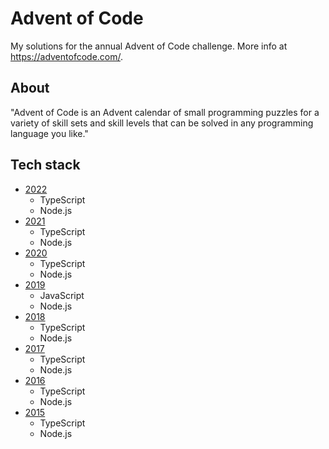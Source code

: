 # Advent of Code

My solutions for the annual Advent of Code challenge. More info at https://adventofcode.com/.

## About

"Advent of Code is an Advent calendar of small programming puzzles for a variety of skill sets and skill levels that can be solved in any programming language you like."

## Tech stack
* [2022](2022)
  * TypeScript
  * Node.js
* [2021](2021)
  * TypeScript
  * Node.js
* [2020](2020)
  * TypeScript
  * Node.js
* [2019](2019)
  * JavaScript
  * Node.js
* [2018](2018)
  * TypeScript
  * Node.js
* [2017](2017)
  * TypeScript
  * Node.js
* [2016](2016)
  * TypeScript
  * Node.js
* [2015](2015)
  * TypeScript
  * Node.js